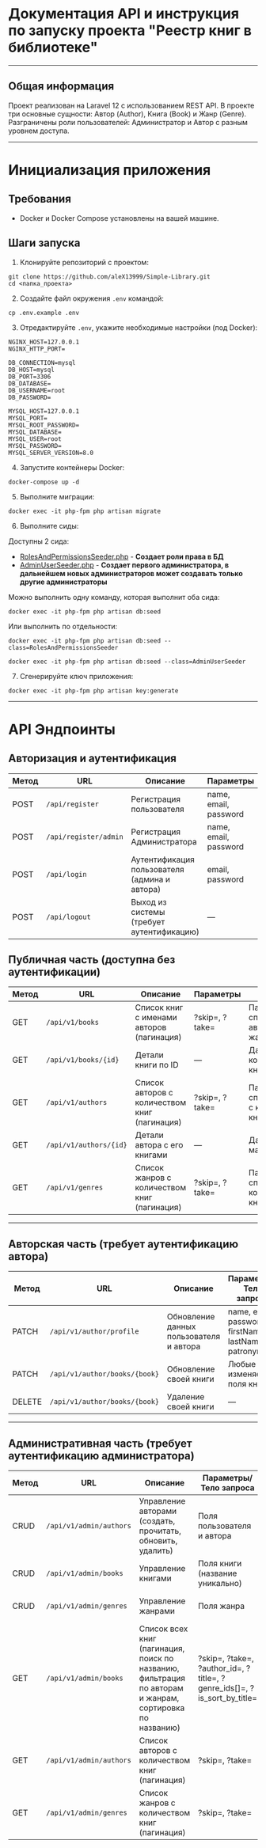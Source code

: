 # Документация API и инструкция по запуску проекта "Реестр книг в библиотеке"

---

## Общая информация

Проект реализован на Laravel 12 с использованием REST API. В проекте три основные сущности: Автор (Author), Книга (Book)
и Жанр (Genre). Разграничены роли пользователей: Администратор и Автор с разным уровнем доступа.

---

# Инициализация приложения

## Требования

- Docker и Docker Compose установлены на вашей машине.

## Шаги запуска

1. Клонируйте репозиторий с проектом:

```shell
git clone https://github.com/aleX13999/Simple-Library.git
cd <папка_проекта>
```

2. Создайте файл окружения `.env` командой:
```shell
cp .env.example .env
```
3. Отредактируйте `.env`, укажите необходимые настройки (под Docker):
```dotenv
NGINX_HOST=127.0.0.1
NGINX_HTTP_PORT=

DB_CONNECTION=mysql
DB_HOST=mysql
DB_PORT=3306
DB_DATABASE=
DB_USERNAME=root
DB_PASSWORD=

MYSQL_HOST=127.0.0.1
MYSQL_PORT=
MYSQL_ROOT_PASSWORD=
MYSQL_DATABASE=
MYSQL_USER=root
MYSQL_PASSWORD=
MYSQL_SERVER_VERSION=8.0
```

4. Запустите контейнеры Docker:

```shell
docker-compose up -d
```

5. Выполните миграции:

```shell
docker exec -it php-fpm php artisan migrate
```

6. Выполните сиды:

Доступны 2 сида:
- [RolesAndPermissionsSeeder.php](database%2Fseeders%2FRolesAndPermissionsSeeder.php) - **Создает роли права в БД**
- [AdminUserSeeder.php](database%2Fseeders%2FAdminUserSeeder.php) - **Создает первого администратора, в дальнейшем новых администраторов может создавать только другие администраторы**

Можно выполнить одну команду, которая выполнит оба сида:
```shell
docker exec -it php-fpm php artisan db:seed
```

Или выполнить по отдельности:
```shell
docker exec -it php-fpm php artisan db:seed --class=RolesAndPermissionsSeeder
```
```shell
docker exec -it php-fpm php artisan db:seed --class=AdminUserSeeder
```

7. Сгенерируйте ключ приложения:

```shell
docker exec -it php-fpm php artisan key:generate
```


---

# API Эндпоинты

## Авторизация и аутентификация

| Метод | URL                   | Описание                                      | Параметры             | Ответ                         |
|-------|-----------------------|-----------------------------------------------|-----------------------|-------------------------------|
| POST  | `/api/register`       | Регистрация пользователя                      | name, email, password | Токен авторизации             |
| POST  | `/api/register/admin` | Регистрация Администратора                    | name, email, password | Токен авторизации             |
| POST  | `/api/login`          | Аутентификация пользователя (админа и автора) | email, password       | Токен авторизации             |
| POST  | `/api/logout`         | Выход из системы (требует аутентификацию)     | —                     | Сообщение о выходе из системы |

## Публичная часть (доступна без аутентификации)

| Метод | URL                    | Описание                                      | Параметры      | Ответ                                            |
|-------|------------------------|-----------------------------------------------|----------------|--------------------------------------------------|
| GET   | `/api/v1/books`        | Список книг с именами авторов (пагинация)     | ?skip=, ?take= | Пагинированный список книг с авторами и жанрами  |
| GET   | `/api/v1/books/{id}`   | Детали книги по ID                            | —              | Данные конкретной книги                          |
| GET   | `/api/v1/authors`      | Список авторов с количеством книг (пагинация) | ?skip=, ?take= | Пагинированный список авторов с количеством книг |
| GET   | `/api/v1/authors/{id}` | Детали автора с его книгами                   | —              | Данные автора с массивом книг                    |
| GET   | `/api/v1/genres`       | Список жанров с количеством книг (пагинация)  | ?skip=, ?take= | Пагинированный список жанров с количеством книг  |

---

## Авторская часть (требует аутентификацию автора)

| Метод  | URL                           | Описание                                | Параметры/Тело запроса                                 | Ответ                 |
|--------|-------------------------------|-----------------------------------------|--------------------------------------------------------|-----------------------|
| PATCH  | `/api/v1/author/profile`      | Обновление данных пользователя и автора | name, email, password, firstName, lastName, patronymic | Обновленные данные    |
| PATCH  | `/api/v1/author/books/{book}` | Обновление своей книги                  | Любые изменяемые поля книги                            | Обновленная книга     |
| DELETE | `/api/v1/author/books/{book}` | Удаление своей книги                    | —                                                      | Сообщение об удалении |

---

## Административная часть (требует аутентификацию администратора)

| Метод | URL                     | Описание                                                                                                | Параметры/Тело запроса                                                  | Ответ                                                   |
|-------|-------------------------|---------------------------------------------------------------------------------------------------------|-------------------------------------------------------------------------|---------------------------------------------------------|
| CRUD  | `/api/v1/admin/authors` | Управление авторами (создать, прочитать, обновить, удалить)                                             | Поля пользователя и автора                                              | Данные и подтверждения операций                         |
| CRUD  | `/api/v1/admin/books`   | Управление книгами                                                                                      | Поля книги (название уникально)                                         | Данные и подтверждения операций                         |
| CRUD  | `/api/v1/admin/genres`  | Управление жанрами                                                                                      | Поля жанра                                                              | Данные и подтверждения операций                         |
| GET   | `/api/v1/admin/books`   | Список всех книг (пагинация, поиск по названию, фильтрация по авторам и жанрам, сортировка по названию) | ?skip=, ?take=, ?author_id=, ?title=, ?genre_ids[]=, ?is_sort_by_title= | Пагинированный, отфильтрованный, отсортированный список |
| GET   | `/api/v1/admin/authors` | Список авторов с количеством книг (пагинация)                                                           | ?skip=, ?take=                                                          | Пагинированный список авторов с количеством книг        |
| GET   | `/api/v1/admin/genres`  | Список жанров с количеством книг (пагинация)                                                            | ?skip=, ?take=                                                          | Пагинированный список жанров с количеством книг         |
